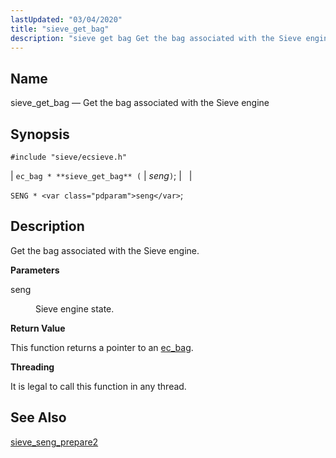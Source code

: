 ```yaml
---
lastUpdated: "03/04/2020"
title: "sieve_get_bag"
description: "sieve get bag Get the bag associated with the Sieve engine ec bag sieve get bag seng SENG seng Get the bag associated with the Sieve engine seng Sieve engine state This function returns a pointer to an ec bag It is legal to call this function in any thread..."
---
```


<a name="apis.sieve_get_bag"></a> 
## Name

sieve_get_bag — Get the bag associated with the Sieve engine

## Synopsis

`#include "sieve/ecsieve.h"`

| `ec_bag * **sieve_get_bag** (` | <var class="pdparam">seng</var>`)`; |   |

`SENG * <var class="pdparam">seng</var>`;<a name="idp60096800"></a> 
## Description

Get the bag associated with the Sieve engine.

**<a name="idp60098032"></a> Parameters**

<dl class="variablelist">

<dt>seng</dt>

<dd>

Sieve engine state.

</dd>

</dl>

**<a name="idp60100768"></a> Return Value**

This function returns a pointer to an [ec_bag](/momentum/3/3-api/structs-ec-bag).

**<a name="idp60102416"></a> Threading**

It is legal to call this function in any thread.

<a name="idp60103520"></a> 
## See Also

[sieve_seng_prepare2](/momentum/3/3-api/apis-sieve-seng-prepare-2)